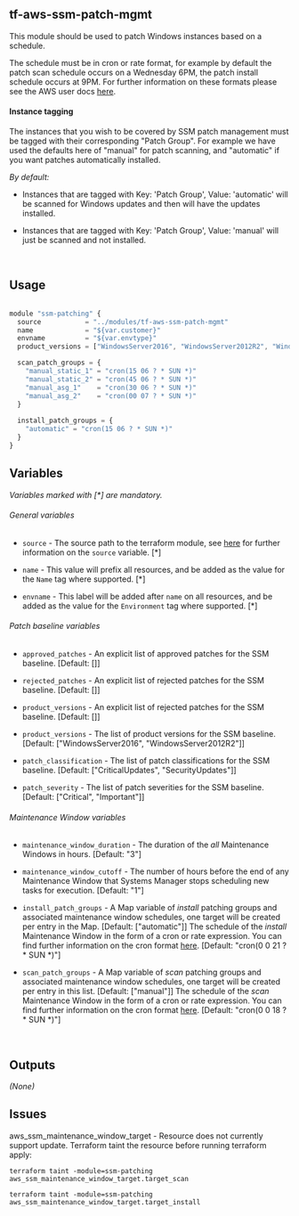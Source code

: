 tf-aws-ssm-patch-mgmt
-----

This module should be used to patch Windows instances based on a schedule.

The schedule must be in cron or rate format, for example by default the patch scan schedule occurs on a Wednesday 6PM, the patch install schedule occurs at 9PM. For further information on these formats please see the AWS user docs <a href="https://docs.aws.amazon.com/systems-manager/latest/userguide/sysman-maintenance-cron.html" _target="blank">here</a>.

#### Instance tagging
The instances that you wish to be covered by SSM patch management must be tagged with their corresponding "Patch Group". For example we have used the defaults here of "manual" for patch scanning, and "automatic" if you want patches automatically installed.

_By default:_
* Instances that are tagged with Key: 'Patch Group', Value: 'automatic' will be scanned for Windows updates and then will have the updates installed.

* Instances that are tagged with Key: 'Patch Group', Value: 'manual' will just be scanned and not installed.

<br />

Usage
-----

```js

module "ssm-patching" {
  source           = "../modules/tf-aws-ssm-patch-mgmt"
  name             = "${var.customer}"
  envname          = "${var.envtype}"
  product_versions = ["WindowsServer2016", "WindowsServer2012R2", "WindowsServer2008R2"]

  scan_patch_groups = {
    "manual_static_1" = "cron(15 06 ? * SUN *)"
    "manual_static_2" = "cron(45 06 ? * SUN *)"
    "manual_asg_1"    = "cron(30 06 ? * SUN *)"
    "manual_asg_2"    = "cron(00 07 ? * SUN *)"
  }
  
  install_patch_groups = {
    "automatic" = "cron(15 06 ? * SUN *)"
  }
}

```


Variables
---------
_Variables marked with [*] are mandatory._

###### General variables
 - `source` - The source path to the terraform module, see <a href="https://www.terraform.io/docs/modules/sources.html" target="_blank">here</a> for further information on the `source` variable. [*]

 - `name` - This value will prefix all resources, and be added as the value for the `Name` tag where supported. [*]

 - `envname` - This label will be added after `name` on all resources, and be added as the value for the `Environment` tag where supported. [*]
 
###### Patch baseline variables
 - `approved_patches` - An explicit list of approved patches for the SSM baseline. [Default: []]

 - `rejected_patches` - An explicit list of rejected patches for the SSM baseline. [Default: []]

 - `product_versions` - An explicit list of rejected patches for the SSM baseline. [Default: []]

 - `product_versions` - The list of product versions for the SSM baseline. [Default: ["WindowsServer2016", "WindowsServer2012R2"]]

 - `patch_classification` - The list of patch classifications for the SSM baseline. [Default: ["CriticalUpdates", "SecurityUpdates"]]

 - `patch_severity` - The list of patch severities for the SSM baseline. [Default: ["Critical", "Important"]]

###### Maintenance Window variables
  
 - `maintenance_window_duration` - The duration of the _all_ Maintenance Windows in hours. [Default: "3"]

 - `maintenance_window_cutoff` - The number of hours before the end of any Maintenance Window that Systems Manager stops scheduling new tasks for execution. [Default: "1"]

 - `install_patch_groups` - A Map variable of _install_ patching groups and associated maintenance window schedules, one target will be created per entry in the Map. [Default: ["automatic"]]
                            The schedule of the _install_ Maintenance Window in the form of a cron or rate expression. You can find further information on the cron format <a href="https://docs.aws.amazon.com/systems-manager/latest/userguide/sysman-maintenance-cron.html" _target="blank">here</a>. [Default: "cron(0 0 21 ? * SUN *)"]

 - `scan_patch_groups` - A Map variable of _scan_ patching groups and associated maintenance window schedules, one target will be created per entry in this list. [Default: ["manual"]]
                         The schedule of the _scan_ Maintenance Window in the form of a cron or rate expression. You can find further information on the cron format <a href="https://docs.aws.amazon.com/systems-manager/latest/userguide/sysman-maintenance-cron.html" _target="blank">here</a>. [Default: "cron(0 0 18 ? * SUN *)"]

<br />

Outputs
---------
_(None)_

Issues
------
aws_ssm_maintenance_window_target - Resource does not currently support update. Terraform taint the resource before running terraform apply:

```
terraform taint -module=ssm-patching aws_ssm_maintenance_window_target.target_scan
```
```
terraform taint -module=ssm-patching aws_ssm_maintenance_window_target.target_install
```